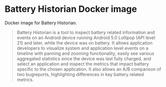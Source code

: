 # Battery Historian Docker image

Docker image for Battery Historian.

> Battery Historian is a tool to inspect battery related information and events on an Android device running Android 5.0 Lollipop (API level 21) and later, while the device was on battery. It allows application developers to visualize system and application level events on a timeline with panning and zooming functionality, easily see various aggregated statistics since the device was last fully charged, and select an application and inspect the metrics that impact battery specific to the
> chosen application. It also allows an A/B comparison of two bugreports, highlighting differences in key battery related metrics.
